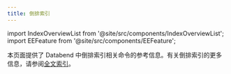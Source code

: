 ```yaml
---
title: 倒排索引
---
```

import IndexOverviewList from '@site/src/components/IndexOverviewList';
import EEFeature from '@site/src/components/EEFeature';

<EEFeature featureName='倒排索引'/>

本页面提供了 Databend 中倒排索引相关命令的参考信息。有关倒排索引的更多信息，请参阅[全文索引](/guides/performance/fulltext-index)。

<IndexOverviewList />